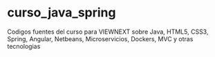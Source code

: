 # curso_java_spring
Codigos fuentes del curso para VIEWNEXT sobre Java, HTML5, CSS3, Spring, Angular, Netbeans, Microservicios, Dockers, MVC y otras tecnologias
